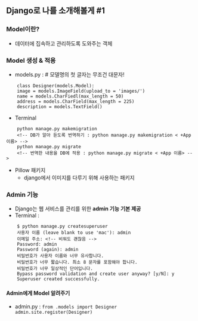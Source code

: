 ## Django로 나를 소개해볼게 #1

### Model이란?
   - 데이터에 집속하고 관리하도록 도와주는 객체

### Model 생성 & 적용
   - models.py : # 모델명의 첫 글자는 무조건 대문자!
```
    class Designer(models.Model):
    image = models.ImageField(upload_to = 'images/')
    name = models.CharFiedl(max_length = 50)
    address = models.CharField(max_length = 225)
    description = models.TextField()
```
   - Terminal
```
    python manage.py makemigration
    <!-- DB가 알아 듣도록 번역하기 : python manage.py makemigration < +App 이름> -->
    python manage.py migrate
    <!-- 번역한 내용을 DB에 적용 : python manage.py migrate < +App 이름> -->
```

   - Pillow 패키지
        - django에서 이미지를 다루기 위해 사용하는 패키지

### Admin 기능
   - Django는 웹 서비스를 관리를 위한 **admin 기능 기본 제공**
   - Terminal :
```
    $ python manage.py createsuperuser
    사용자 이름 (leave blank to use 'mac'): admin
    이메일 주소: <!-- 비워도 괜찮음 -->
    Password: admin
    Password (again): admin
    비밀번호가 사용자 이름와 너무 유사합니다.
    비밀번호가 너무 짧습니다. 최소 8 문자를 포함해야 합니다.
    비밀번호가 너무 일상적인 단어입니다.
    Bypass password validation and create user anyway? [y/N]: y
    Superuser created successfully.
```
#### Admin에게 Model 알려주기
   - admin.py :
    ```
    from .models import Designer
    admin.site.register(Designer)
    ```
